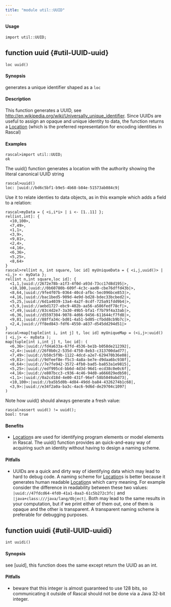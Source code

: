```yaml
---
title: "module util::UUID"
---
```


#### Usage

`import util::UUID;`


## function uuid {#util-UUID-uuid}

```rascal
loc uuid()

```


#### Synopsis

generates a unique identifier shaped as a `loc`

#### Description

This function generates a UUID, see <http://en.wikipedia.org/wiki/Universally_unique_identifier>.
Since UUIDs are useful to assign an opaque and unique identity to data, the function returns
a [Location](../../Rascal/Expressions/Values/Location/index.md) (which is the preferred representation for encoding identities in Rascal)

#### Examples


```rascal-shell 
rascal>import util::UUID;
ok
```

The uuid() function generates a location with the authority showing the literal canonical UUID string

```rascal-shell ,continue
rascal>uuid()
loc: |uuid://bd6c5bf1-b9e5-4b68-b84e-51573ab084c9|
```

Use it to relate identies to data objects, as in this example which adds a field to a relation:


```rascal-shell ,continue
rascal>myData = { <i,i*i> | i <- [1..11] }; 
rel[int,int]: {
  <10,100>,
  <7,49>,
  <1,1>,
  <3,9>,
  <9,81>,
  <2,4>,
  <4,16>,
  <6,36>,
  <5,25>,
  <8,64>
}
rascal>rel[int n, int square, loc id] myUniqueData = { <i,j,uuid()> | <i,j> <- myData };
rel[int n,int square,loc id]: {
  <1,1,|uuid://2672e78b-a1f3-4f0d-a93d-73cc17d8d195|>,
  <10,100,|uuid://0b60780b-609f-4c3c-aad0-cbe76dffd43b|>,
  <8,64,|uuid://9fe4f07b-0364-40cd-afbc-5ec096bce853|>,
  <4,16,|uuid://bac1bed5-909d-4e9d-bd28-bdec33bcbed2|>,
  <5,25,|uuid://6d1a4039-13a4-4a2f-8cdf-725a91fdd9b4|>,
  <3,9,|uuid://aebd1727-ebc9-402b-aa56-a586fedf78cf|>,
  <7,49,|uuid://83c4d2e7-3a30-49b5-bfa1-f7b79f4a33ab|>,
  <6,36,|uuid://d5597304-9078-4d66-9456-611644cf7fd8|>,
  <9,81,|uuid://88ffa34c-bd01-4a51-bd05-cfbdd8cb9b7c|>,
  <2,4,|uuid://ff8ed843-fdf6-4550-a837-d545dd294d51|>
}
rascal>map[tuple[int i, int j] t, loc id] myUniqueMap = (<i,j>:uuid() | <i,j> <- myData );
map[tuple[int i,int j] t, loc id]: (
  <6,36>:|uuid://fd4a633a-67fd-4536-be1b-b058de212392|,
  <2,4>:|uuid://26f0b0c2-535d-4750-8eb3-c313700dad77|,
  <7,49>:|uuid://b50c5f9b-1122-4dcd-a2e7-629470b36e08|,
  <9,81>:|uuid://9dfeef8e-f5c3-4a8a-be7e-d9daa6bc938f|,
  <8,64>:|uuid://7e7fe942-3572-4fb0-bad5-ba853a1e9815|,
  <5,25>:|uuid://edf995cd-bb6d-4d3d-96d1-ecd38c0e0c6f|,
  <4,16>:|uuid://e807bcc3-c936-4c46-94d0-a666029edb50|,
  <1,1>:|uuid://0a2cd18d-4e00-431f-96ef-58b5049abd73|,
  <10,100>:|uuid://ba5b5d0b-4d84-49dd-ba84-4326274b1c68|,
  <3,9>:|uuid://e34f2a0a-ba3c-4ac6-9d6d-de29704c1097|
)
```
Note how uuid() should always generate a fresh value:

```rascal-shell ,continue
rascal>assert uuid() != uuid(); 
bool: true
```

#### Benefits

*  [Location](../../Rascal/Expressions/Values/Location/index.md)s are used for identifying program elements or model elements in Rascal. The uuid() function provides
an quick-and-easy way of acquiring such an identity without having to design a naming scheme.

#### Pitfalls

*  UUIDs are a quick and dirty way of identifying data which may lead to hard to debug code. A naming scheme for [Location](../../Rascal/Expressions/Values/Location/index.md)s is better because it generates human readable
[Location](../../Rascal/Expressions/Values/Location/index.md)s which carry meaning. For example consider the difference in readability between these two values:
`|uuid://47fdcd64-4fd0-41a1-8aa3-61c5b272c3fc|` and `|java+class:///java/lang/Object|`. Both may lead to the same 
results in your computation, but if we print either of them out, one of them is opaque and the other is transparent. A transparent naming scheme is preferable for
debugging purposes.

## function uuidi {#util-UUID-uuidi}

```rascal
int uuidi()

```


#### Synopsis

see [uuid], this function does the same except return the UUID as an int.

#### Pitfalls

*  beware that this integer is almost guaranteed to use 128 bits, so communicating it outside of
Rascal should not be done via a Java 32-bit integer.

